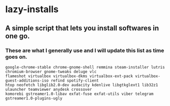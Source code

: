 # lazy-installs
## A simple script that lets you install softwares in one go.
### These are what I generally use and I will update this list as time goes on. 
```
google-chrome-stable chrome-gnome-shell remmina steam-installer lutris chromium-browser gnome-tweaks deluge vlc
flameshot virtualbox virtualbox-dkms virtualbox-ext-pack virtualbox-guest-additions-iso refind spotify-client 
htop neofetch libglib2.0-dev audacity kdenlive libgtkglext1 lib32z1 ulauncher teamviewer anydesk crossover
komorebi gstreamer1.0-libav exfat-fuse exfat-utils viber telegram gstreamer1.0-plugins-ugly
```
